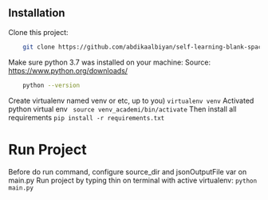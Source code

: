 


## Installation

Clone this project:

```bash
    git clone https://github.com/abdikaalbiyan/self-learning-blank-space.git
```
Make sure python 3.7 was installed on your machine:
Source: https://www.python.org/downloads/
```bash
    python --version
```
Create virtualenv named venv or etc, up to you)
```virtualenv venv```
Activated python virtual env
``` source venv_academi/bin/activate```
Then install all requirements
```pip install -r requirements.txt```


# Run Project

Before do run command, configure source_dir and jsonOutputFile var on main.py
Run project by typing thin on terminal with active virtualenv:
```python main.py```